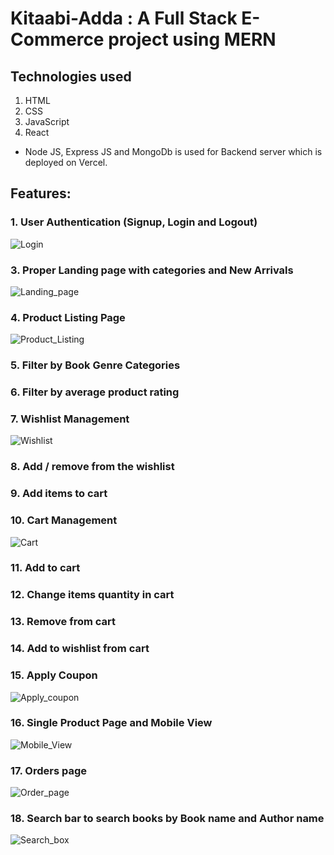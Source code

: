 # Kitaabi-Adda : A Full Stack E-Commerce project using MERN
## Technologies used
1. HTML
2. CSS
3. JavaScript
4. React
* Node JS, Express JS and MongoDb is used for Backend server which is deployed on Vercel.

## Features:
### 1. User Authentication (Signup, Login and Logout)
![Login](https://user-images.githubusercontent.com/104415277/222165119-1fec86d0-cf1c-4190-b50f-179b1115cd0f.png)
### 3. Proper Landing page with categories and New Arrivals
![Landing_page](https://user-images.githubusercontent.com/104415277/222169027-fd899377-2630-4bd0-afde-5baa10b197d7.png)
### 4. Product Listing Page
![Product_Listing](https://user-images.githubusercontent.com/104415277/222169094-7f23c85d-a61f-451f-9757-776badfb647d.png)
### 5. Filter by Book Genre Categories
### 6. Filter by average product rating
### 7. Wishlist Management
![Wishlist](https://user-images.githubusercontent.com/104415277/222169129-b7cf2592-da38-416b-b79e-49fdd012d42a.png)
### 8. Add / remove from the wishlist
### 9. Add items to cart
### 10. Cart Management
![Cart](https://user-images.githubusercontent.com/104415277/222169014-dce64dfa-9899-4999-bf91-cb4616b39efa.png)
### 11. Add to cart
### 12. Change items quantity in cart
### 13. Remove from cart
### 14. Add to wishlist from cart
### 15. Apply Coupon
![Apply_coupon](https://user-images.githubusercontent.com/104415277/222168992-e670125c-ef65-45de-9096-88a9852579ab.png)
### 16. Single Product Page and Mobile View</b>
![Mobile_View](https://user-images.githubusercontent.com/104415277/222169077-5d2274ad-22fe-4f16-ac50-e8a4f12c6e29.png)
### 17. Orders page
![Order_page](https://user-images.githubusercontent.com/104415277/222169092-3de41fb0-2edf-4b9e-945b-9ec781c62e4e.png)
### 18. Search bar to search books by Book name and Author name
![Search_box](https://user-images.githubusercontent.com/104415277/222169110-dc6697d1-eef7-41f6-b9e7-7512941a2428.png)
